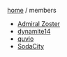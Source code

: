 [home](/) / members

* [Admiral Zoster](zoster)
* [dynamite14](dynamite14)
* [quvio](quvio)
* [SodaCity](sodacity)
